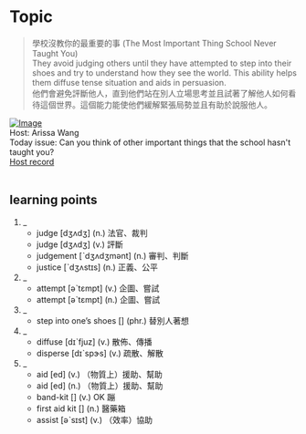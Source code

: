 # Topic

> 學校沒教你的最重要的事 (The Most Important Thing School Never Taught You) <br>
> They avoid judging others until they have attempted to step into their shoes and try to understand how they see the world. This ability helps them diffuse tense situation and aids in persuasion.  <br>
> 他們會避免評斷他人，直到他們站在別人立場思考並且試著了解他人如何看待這個世界。這個能力能使他們緩解緊張局勢並且有助於說服他人。 <br>

[![Image](https://cdn.voicetube.com/assets/thumbnails/7C51N1jQoUE.jpg)](https://www.youtube.com/embed/7C51N1jQoUE?rel=0&showinfo=0&cc_load_policy=0&controls=1&autoplay=1&iv_load_policy=3&playsinline=1&wmode=transparent&start=168&end=179&enablejsapi=1&origin=https://tw.voicetube.com&widgetid=1)<br>
Host: Arissa Wang
<br>Today issue: Can you think of other important things that the school hasn't taught you?
<br>
[Host record](https://cdn.voicetube.com/tmp/everyday_records/1282207441874916/2368.mp3)
<br><br>
## learning points
1. _
	* judge [dʒʌdʒ] (n.) 法官、裁判
	* judge [dʒʌdʒ] (v.) 評斷
	* judgement [ˋdʒʌdʒmənt] (n.) 審判、判斷
	* justice [ˋdʒʌstɪs] (n.) 正義、公平
2. _
	* attempt [əˋtɛmpt] (v.) 企圖、嘗試
	* attempt [əˋtɛmpt] (n.) 企圖、嘗試
3. _
	* step into one’s shoes [] (phr.) 替別人著想
4. _
	* diffuse [dɪˋfjuz] (v.) 散佈、傳播
	* disperse [dɪˋspɝs] (v.)  疏散、解散
5. _
	* aid [ed] (v.) （物質上）援助、幫助
	* aid [ed] (n.) （物質上）援助、幫助
	* band-kit [] (v.) OK 蹦
	* first aid kit [] (n.) 醫藥箱
	* assist [əˋsɪst] (v.) （效率）協助
